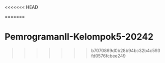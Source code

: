 <<<<<<< HEAD

=======
# PemrogramanII-Kelompok5-20242
>>>>>>> b7070869d0b28b94bc32b4c593fd0576fcbee249
